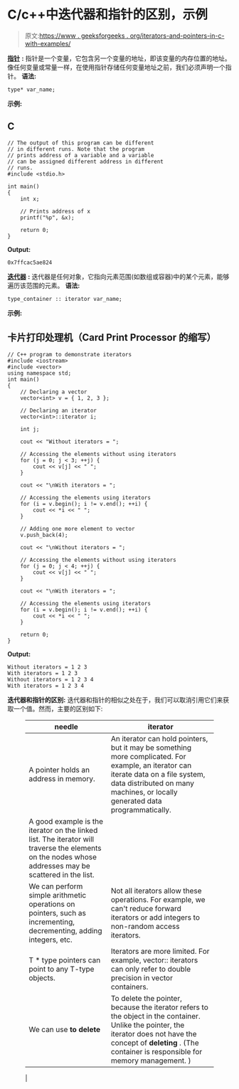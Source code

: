 # C/c++中迭代器和指针的区别，示例

> 原文:[https://www . geeksforgeeks . org/iterators-and-pointers-in-c-with-examples/](https://www.geeksforgeeks.org/difference-between-iterators-and-pointers-in-c-c-with-examples/)

[**指针**](https://www.geeksforgeeks.org/pointers-in-c-and-c-set-1-introduction-arithmetic-and-array/) **:** 指针是一个变量，它包含另一个变量的地址，即该变量的内存位置的地址。像任何变量或常量一样，在使用指针存储任何变量地址之前，我们必须声明一个指针。
**语法:**

```
type* var_name;
```

**示例:**

## C

```
// The output of this program can be different
// in different runs. Note that the program
// prints address of a variable and a variable
// can be assigned different address in different
// runs.
#include <stdio.h>

int main()
{
    int x;

    // Prints address of x
    printf("%p", &x);

    return 0;
}
```

**Output:** 

```
0x7ffcac5ae824
```

[**迭代器**](https://www.geeksforgeeks.org/introduction-iterators-c/) **:** 迭代器是任何对象，它指向元素范围(如数组或容器)中的某个元素，能够遍历该范围的元素。
**语法:**

```
type_container :: iterator var_name;
```

**示例:**

## 卡片打印处理机（Card Print Processor 的缩写）

```
// C++ program to demonstrate iterators
#include <iostream>
#include <vector>
using namespace std;
int main()
{
    // Declaring a vector
    vector<int> v = { 1, 2, 3 };

    // Declaring an iterator
    vector<int>::iterator i;

    int j;

    cout << "Without iterators = ";

    // Accessing the elements without using iterators
    for (j = 0; j < 3; ++j) {
        cout << v[j] << " ";
    }

    cout << "\nWith iterators = ";

    // Accessing the elements using iterators
    for (i = v.begin(); i != v.end(); ++i) {
        cout << *i << " ";
    }

    // Adding one more element to vector
    v.push_back(4);

    cout << "\nWithout iterators = ";

    // Accessing the elements without using iterators
    for (j = 0; j < 4; ++j) {
        cout << v[j] << " ";
    }

    cout << "\nWith iterators = ";

    // Accessing the elements using iterators
    for (i = v.begin(); i != v.end(); ++i) {
        cout << *i << " ";
    }

    return 0;
}
```

**Output:** 

```
Without iterators = 1 2 3 
With iterators = 1 2 3 
Without iterators = 1 2 3 4 
With iterators = 1 2 3 4
```

**迭代器和指针的区别:**
迭代器和指针的相似之处在于，我们可以取消引用它们来获取一个值。然而，主要的区别如下:

<figure class="table">

| needle | iterator |
| --- | --- |
| A pointer holds an address in memory. | An iterator can hold pointers, but it may be something more complicated. For example, an iterator can iterate data on a file system, data distributed on many machines, or locally generated data programmatically.
A good example is the iterator on the linked list. The iterator will traverse the elements on the nodes whose addresses may be scattered in the list. |
| We can perform simple arithmetic operations on pointers, such as incrementing, decrementing, adding integers, etc. | Not all iterators allow these operations. For example, we can't reduce forward iterators or add integers to non-random access iterators. |
| T * type pointers can point to any T-type objects. | Iterators are more limited. For example, vector:: iterators can only refer to double precision in vector containers. |
| We can use **to delete** | To delete the pointer, because the iterator refers to the object in the container. Unlike the pointer, the iterator does not have the concept of **deleting** . (The container is responsible for memory management. )
 |

</figure>